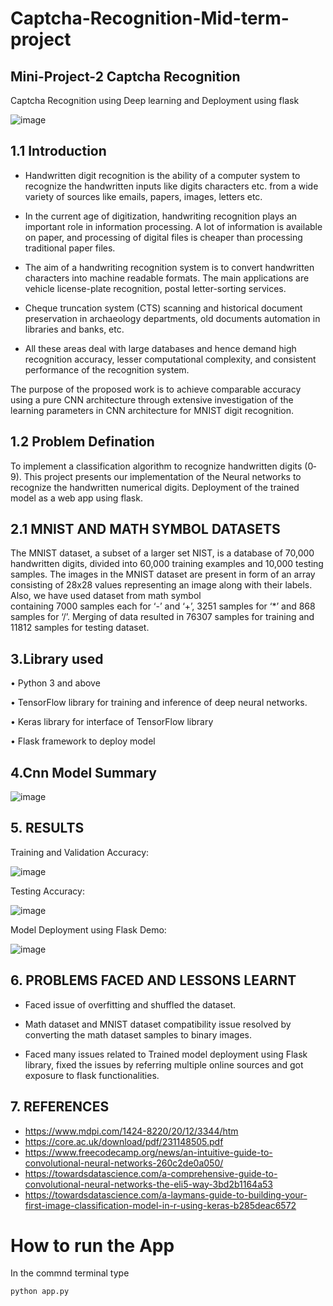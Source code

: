 # Captcha-Recognition-Mid-term-project

## Mini-Project-2 Captcha Recognition


Captcha Recognition  using Deep learning and  Deployment using flask

![image](https://user-images.githubusercontent.com/70902291/123849922-037ec380-d937-11eb-95d0-e3202ad682d9.png)

## 1.1 Introduction


- Handwritten digit recognition is the ability of a computer system to recognize the handwritten inputs like digits characters etc. from a wide variety of sources like emails, papers, images, letters etc.

- In the current age of digitization, handwriting recognition plays an important role in information processing. A lot of information is available on paper, and processing of digital files is cheaper than processing traditional paper files.
 
- The aim of a handwriting recognition system is to convert handwritten characters into machine readable formats. The main applications are vehicle license-plate recognition, postal letter-sorting services.

- Cheque truncation system (CTS) scanning and historical document preservation in archaeology departments, old documents automation in libraries and banks, etc. 

- All these areas deal with large databases and hence demand high recognition accuracy, lesser computational complexity, and consistent performance of the recognition system.

The purpose of the proposed work is to achieve comparable accuracy using a pure CNN architecture through extensive investigation of the learning parameters in CNN architecture for MNIST digit recognition. 

## 1.2 Problem Defination

To implement a classification algorithm to recognize handwritten digits (0‐ 9). This project presents our implementation of the Neural networks to recognize the handwritten numerical digits.
Deployment of the trained model as a web app using flask.



## 2.1 MNIST AND MATH SYMBOL DATASETS
  The MNIST dataset, a subset of a larger set NIST, is a database of 70,000 handwritten digits, divided into 60,000 training examples and 10,000 testing samples. The images in     the MNIST dataset are present in form of an array consisting of 28x28 values representing an image along with their labels. Also, we have used dataset from math symbol         
  containing 7000 samples each for ‘-’ and ‘+’, 3251 samples for ‘*’ and 868 samples for ‘/’. Merging of data resulted in 76307 samples for training and 11812 samples for         testing dataset.

## 3.Library used
•	Python 3 and above 

•	TensorFlow library for training and inference of deep neural networks.

•	Keras library for interface of TensorFlow library

•	Flask framework to deploy model

## 4.Cnn Model Summary


![image](https://user-images.githubusercontent.com/70902291/123850360-90c21800-d937-11eb-98ec-3018e0309bda.png)







## 5. RESULTS


   Training  and Validation Accuracy:
   
   
   
   ![image](https://user-images.githubusercontent.com/70902291/123850473-b3543100-d937-11eb-95ef-f542893d6d0d.png)

 
   Testing Accuracy:
   

   ![image](https://user-images.githubusercontent.com/70902291/123850507-bc450280-d937-11eb-8999-c2bf8203bb42.png)


   Model Deployment using Flask Demo:
   
   
   
  ![image](https://user-images.githubusercontent.com/70902291/123850545-cb2bb500-d937-11eb-8ff9-80e3053b0469.png)




## 6. PROBLEMS FACED AND LESSONS LEARNT
- Faced issue of overfitting and shuffled the dataset. 

- Math dataset and MNIST dataset compatibility issue resolved by converting the math dataset samples to binary images.
- Faced many issues related to Trained model deployment using Flask library, fixed the issues by referring multiple online sources and got exposure to flask  functionalities.

## 7. REFERENCES
-	https://www.mdpi.com/1424-8220/20/12/3344/htm
-	https://core.ac.uk/download/pdf/231148505.pdf
-	https://www.freecodecamp.org/news/an-intuitive-guide-to-convolutional-neural-networks-260c2de0a050/
-	https://towardsdatascience.com/a-comprehensive-guide-to-convolutional-neural-networks-the-eli5-way-3bd2b1164a53
-	https://towardsdatascience.com/a-laymans-guide-to-building-your-first-image-classification-model-in-r-using-keras-b285deac6572

# How to run the App
In the commnd terminal type
```sh
python app.py
```

